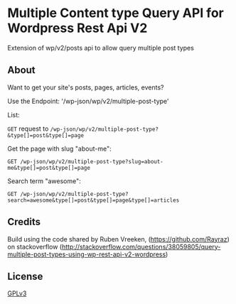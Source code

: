 # Multiple Content type Query API for Wordpress Rest Api V2

Extension of wp/v2/posts api to allow query multiple post types


## About

Want to get your site's posts, pages, articles, events?

Use the Endpoint: '/wp-json/wp/v2/multiple-post-type'

List: 

`GET` request to `/wp-json/wp/v2/multiple-post-type?&type[]=post&type[]=page`

Get the page with slug "about-me": 

`GET /wp-json/wp/v2/multiple-post-type?slug=about-me&type[]=post&type[]=page`

Search term "awesome": 

`GET /wp-json/wp/v2/multiple-post-type?search=awesome&type[]=post&type[]=page&type[]=articles`


## Credits

Build using the code shared by Ruben Vreeken, (https://github.com/Rayraz)
on stackoverflow (http://stackoverflow.com/questions/38059805/query-multiple-post-types-using-wp-rest-api-v2-wordpress)


## License

[GPLv3](http://www.gnu.org/licenses/gpl-3.0.html)

